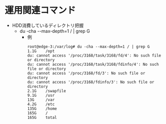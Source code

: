 # 運用関連コマンド

* HDD消費しているディレクトリ把握
  * du -cha --max-depth=1 / | grep G
    * 例
      ```
      root@edge-3:/var/log# du -cha --max-depth=1 / | grep G
      1.1G    /opt
      du: cannot access '/proc/3168/task/3168/fd/4': No such file or directory
      du: cannot access '/proc/3168/task/3168/fdinfo/4': No such file or directory
      du: cannot access '/proc/3168/fd/3': No such file or directory
      du: cannot access '/proc/3168/fdinfo/3': No such file or directory
      2.1G    /swapfile
      9.1G    /usr
      13G     /var
      4.2G    /etc
      135G    /home
      165G    /
      165G    total
      ```
